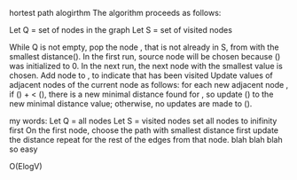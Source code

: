 hortest path alogirthm
The algorithm proceeds as follows:

Let Q = set of nodes in the graph
Let S = set of visited nodes

While  Q is not empty, pop the node , that is not already in S, from  with the smallest  distance(). In the first run, source node  will be chosen because () was initialized to 0. In the next run, the next node with the smallest  value is chosen.
Add node  to , to indicate that  has been visited
Update  values of adjacent nodes of the current node  as follows: for each new adjacent node ,
if  () +  <  (), there is a new minimal distance found for , so update  () to the new minimal distance value;
otherwise, no updates are made to  ().


my words:
Let Q = all nodes
Let S = visited nodes
set all nodes to inifinity first
On the first node, choose the path with smallest distance first
update the distance
repeat for the rest of the edges from that node. 
blah blah blah so easy

O(ElogV)
